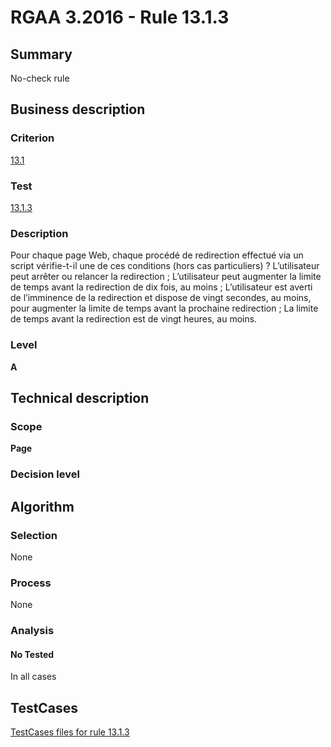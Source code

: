 # RGAA 3.2016 - Rule 13.1.3

## Summary
No-check rule


## Business description

### Criterion
[13.1](http://references.modernisation.gouv.fr/rgaa-accessibilite/criteres.html#crit-13-1)

### Test
[13.1.3](http://references.modernisation.gouv.fr/rgaa-accessibilite/criteres.html#test-13-1-3)

### Description
Pour chaque page Web, chaque procédé de redirection effectué via un script vérifie-t-il une de ces conditions (hors cas particuliers) ? L’utilisateur peut arrêter ou relancer la redirection ; L’utilisateur peut augmenter la limite de temps avant la redirection de dix fois, au moins ; L’utilisateur est averti de l’imminence de la redirection et dispose de vingt secondes, au moins, pour augmenter la limite de temps avant la prochaine redirection ; La limite de temps avant la redirection est de vingt heures, au moins.

### Level
**A**


## Technical description

### Scope
**Page**

### Decision level


## Algorithm

### Selection
None

### Process
None

### Analysis

#### No Tested
In all cases


##  TestCases

[TestCases files for rule 13.1.3](https://github.com/Asqatasun/Asqatasun/tree/RGAA_3.2016/rules/rules-rgaa3.2016/src/test/resources/testcases/rgaa32016/Rgaa32016Rule130103/)



